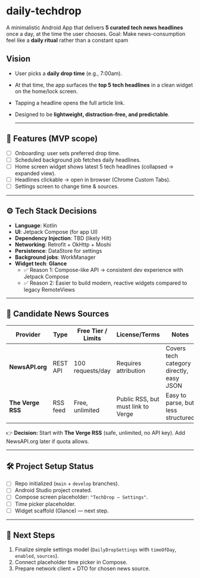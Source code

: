 # daily-techdrop

A minimalistic Android App that delivers **5 curated tech news headlines** once a day, at the time the user chooses.
Goal: Make news-consumption feel like a **daily ritual** rather than a constant spam

## Vision
- User picks a **daily drop time** (e.g., 7:00am).
- At that time, the app surfaces the **top 5 tech headlines** in a clean widget on the home/lock screen.
- Tapping a headline opens the full article link.
- Designed to be **lightweight, distraction-free, and predictable**.

  ---

## 📌 Features (MVP scope)
- [ ] Onboarding: user sets preferred drop time.
- [ ] Scheduled background job fetches daily headlines.
- [ ] Home screen widget shows latest 5 tech headlines (collapsed → expanded view).
- [ ] Headlines clickable → open in browser (Chrome Custom Tabs).
- [ ] Settings screen to change time & sources.

---

## ⚙️ Tech Stack Decisions
- **Language**: Kotlin
- **UI**: Jetpack Compose (for app UI)
- **Dependency Injection**: TBD (likely Hilt)
- **Networking**: Retrofit + OkHttp + Moshi
- **Persistence**: DataStore for settings
- **Background jobs**: WorkManager
- **Widget tech**: **Glance**  
  - ✅ Reason 1: Compose-like API → consistent dev experience with Jetpack Compose  
  - ✅ Reason 2: Easier to build modern, reactive widgets compared to legacy RemoteViews

---

## 📰 Candidate News Sources
| Provider        | Type     | Free Tier / Limits | License/Terms | Notes |
|-----------------|----------|-------------------|---------------|-------|
| **NewsAPI.org** | REST API | 100 requests/day  | Requires attribution | Covers tech category directly, easy JSON |
| **The Verge RSS** | RSS feed | Free, unlimited | Public RSS, but must link to Verge | Easy to parse, but less structured |

👉 **Decision:** Start with **The Verge RSS** (safe, unlimited, no API key). Add NewsAPI.org later if quota allows.

---

## 🛠️ Project Setup Status
- [ ] Repo initialized (`main` + `develop` branches).
- [ ] Android Studio project created.
- [ ] Compose screen placeholder: `"TechDrop — Settings"`.
- [ ] Time picker placeholder.
- [ ] Widget scaffold (Glance) — next step.

---

## 📝 Next Steps
1. Finalize simple settings model (`DailyDropSettings` with `timeOfDay`, `enabled`, `sources`).
2. Connect placeholder time picker in Compose.
3. Prepare network client + DTO for chosen news source.
